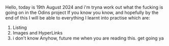 Hello, today is 19th August 2024 and i'm tryna work out what the fucking is going on in the Odins project
If you know you know, and hopefully by the end of this I will be able to everything I learnt into practise
which are:
1. Listing
2. Images and HyperLinks
3. i don't know
Anyhow, future me when you are reading this. get going ya
